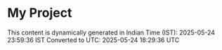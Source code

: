 # My Project

This content is dynamically generated in Indian Time (IST): 2025-05-24 23:59:36 IST
Converted to UTC: 2025-05-24 18:29:36 UTC
